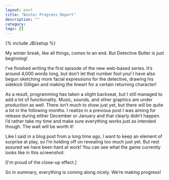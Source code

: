 ```yaml
---
layout: post
title: "Winter Progress Report"
description: ""
category:
tags: []
---
```

{% include JB/setup %}

My winter break, like all things, comes to an end. But Detective Butler is just beginning!

I’ve finished writing the first episode of the new web-based series. It’s around 4,000 words long, but don’t let that number fool you! I have also begun sketching more facial expressions for the detective, drawing his sidekick Gilligan and making the lineart for a certain returning character!

As a result, programming has taken a slight backseat, but I still managed to add a lot of functionality. Music, sounds, and other graphics are under production as well. There isn’t much to show just yet, but there will be quite a lot in the following months. I realize in a previous post I was aiming for release during either December or January and that clearly didn’t happen. I’d rather take my time and make sure everything works just as intended though. The wait will be worth it!

Like I said in a blog post from a long time ago, I want to keep an element of surprise at play, so I’m holding off on revealing too much just yet. But rest assured we have been hard at work! You can see what the game currently looks like in this screenshot:

[I'm proud of the close-up effect.]

So in summary, everything is coming along nicely. We’re making progress!
